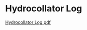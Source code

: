 # Hydrocollator Log

[Hydrocollator Log.pdf](Hydrocollator%20Log%20d2f1c367d4754bcf8c116f8ef4cda3a2/Hydrocollator_Log.pdf)